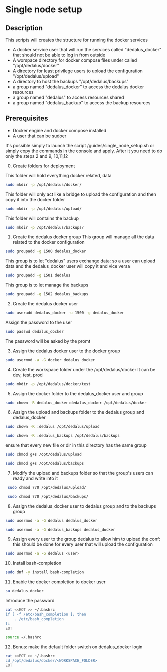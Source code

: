 # Single node setup

## Description
This scripts will creates the structure for running the docker services

- A docker service user that will run the services called "dedalus_docker" that should not be able to log in from outside
- A worspace directory for docker compose files under called "/opt/dedalus/docker"
- A directory for least privilege users to upload the configuration "/opt/dedalus/upload"
- A directory to host the backups "/opt/dedalus/backups"
- a group named "dedalus_docker" to access the dedalus docker resources
- a group named "dedalus" to access resources shared
- a group named "dedalus_backup" to access the backup resources


## Prerequisites
- Docker engine and docker compose installed
- A user that can be sudoer

It's possible simply to launch the script /guides/single_node_setup.sh or simply copy the commands in the console and apply.
After it you need to do only the steps  2  and 9, 10,11,12

0. Create folders for deployment

This folder will hold everything docker related, data
```bash
sudo mkdir -p /opt/dedalus/docker/
```
This folder will only act like a bridge to upload the configuration and then copy it into the docker folder
```bash
sudo mkdir -p /opt/dedalus/upload/
```
This folder will contains the backup
```bash
sudo mkdir -p /opt/dedalus/backups/
```

1. Create the dedalus docker group
This group will manage all the data related to the docker configuration
```bash
sudo groupadd -g 1500 dedalus_docker
```
This group is to let "dedalus" users exchange data: so a user can upload data and the dedalus_docker user will copy it and vice versa
```bash
sudo groupadd -g 1501 dedalus
```
This group is to let manage the backups
```bash
sudo groupadd -g 1502 dedalus_backups
```

2. Create the dedalus docker user
```bash
sudo useradd dedalus_docker -u 1500 -g dedalus_docker
```

Assign the password to the user
```bash
sudo passwd dedalus_docker
```
The password will be asked by the promt

3. Assign the dedalus docker user to the docker group
```bash
sudo usermod -a -G docker dedalus_docker  
```

4. Create the workspace folder under the /opt/dedalus/docker
It can be dev, test, prod

```bash
sudo mkdir -p /opt/dedalus/docker/test
```

5. Assign the docker folder to the dedalus_docker user and group
```bash
sudo chown -R dedalus_docker:dedalus_docker /opt/dedalus/docker
```
6. Assign the upload and backups folder to the dedalus group and dedalus_docker

```bash
sudo chown -R :dedalus /opt/dedalus/upload
```

```bash
sudo chown -R :dedalus_backups /opt/dedalus/backups
```
ensure that every new file or dir in this directory has the same group

```bash
sudo chmod g+s /opt/dedalus/upload
```
```bash
sudo chmod g+s /opt/dedalus/backups
```
7. Modify the upload and backups folder so that the group's users can ready and write into it

```bash
 sudo chmod 770 /opt/dedalus/upload/
```
```bash
 sudo chmod 770 /opt/dedalus/backups/
```
8. Assign the dedalus_docker user to dedalus group and to the backups group

```bash
sudo usermod -a -G dedalus dedalus_docker 
```
```bash
sudo usermod -a -G dedalus_backups dedalus_docker 
```

9. Assign every user to the group dedalus to allow him to upload the conf: this should be done for every user that will upload the configuration

```bash
sudo usermod -a -G dedalus <user> 
```

10. Install bash-completion
```bash
sudo dnf -y install bash-completion
```
11. Enable the docker completion to docker user
```bash
su dedalus_docker
```

Introduce the password

```bash
cat <<EOT >> ~/.bashrc
if [ -f /etc/bash_completion ]; then
    . /etc/bash_completion
fi
EOT
```

```bash
source ~/.bashrc
```

12. Bonus: make the default folder switch on dedalus_docker login
```bash
cat <<EOT >> ~/.bashrc
cd /opt/dedalus/docker/<WORKSPACE_FOLDER>
EOT